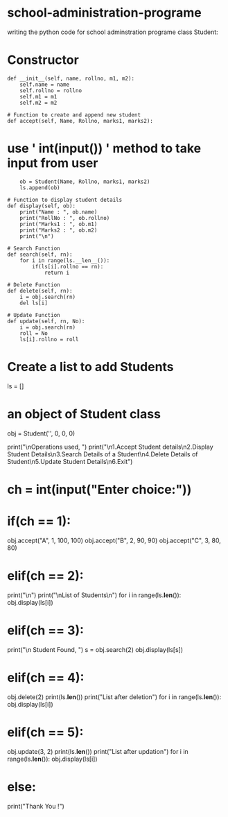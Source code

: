 # school-administration-programe
writing the python code for school adminstration programe
class Student:
 
  # Constructor
    def __init__(self, name, rollno, m1, m2):
        self.name = name
        self.rollno = rollno
        self.m1 = m1
        self.m2 = m2
 
    # Function to create and append new student
    def accept(self, Name, Rollno, marks1, marks2):
   
  # use ' int(input()) ' method to take input from user
        ob = Student(Name, Rollno, marks1, marks2)
        ls.append(ob)
 
    # Function to display student details
    def display(self, ob):
        print("Name : ", ob.name)
        print("RollNo : ", ob.rollno)
        print("Marks1 : ", ob.m1)
        print("Marks2 : ", ob.m2)
        print("\n")
 
    # Search Function
    def search(self, rn):
        for i in range(ls.__len__()):
            if(ls[i].rollno == rn):
                return i
 
    # Delete Function
    def delete(self, rn):
        i = obj.search(rn)
        del ls[i]
 
    # Update Function
    def update(self, rn, No):
        i = obj.search(rn)
        roll = No
        ls[i].rollno = roll
 
 
# Create a list to add Students
ls = []
# an object of Student class
obj = Student('', 0, 0, 0)
 
print("\nOperations used, ")
print("\n1.Accept Student details\n2.Display Student Details\n3.Search Details of a Student\n4.Delete Details of Student\n5.Update Student Details\n6.Exit")
 
# ch = int(input("Enter choice:"))
# if(ch == 1):
obj.accept("A", 1, 100, 100)
obj.accept("B", 2, 90, 90)
obj.accept("C", 3, 80, 80)
 
# elif(ch == 2):
print("\n")
print("\nList of Students\n")
for i in range(ls.__len__()):
    obj.display(ls[i])
 
# elif(ch == 3):
print("\n Student Found, ")
s = obj.search(2)
obj.display(ls[s])
 
# elif(ch == 4):
obj.delete(2)
print(ls.__len__())
print("List after deletion")
for i in range(ls.__len__()):
    obj.display(ls[i])
 
# elif(ch == 5):
obj.update(3, 2)
print(ls.__len__())
print("List after updation")
for i in range(ls.__len__()):
    obj.display(ls[i])
 
# else:
print("Thank You !")
